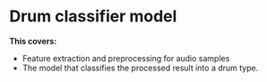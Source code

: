 # Drum classifier model

**This covers:**

- Feature extraction and preprocessing for audio samples
- The model that classifies the processed result into a drum type.
